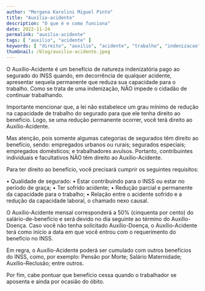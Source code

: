 ```yaml
---
author: "Morgana Karolini Miguel Pinto"
title: "Auxílio-acidente"
description: "O que é e como funciona"
date: 2022-11-24
permalink: "auxilio-acidente"
tags: [ "auxilio", "acidente" ]
keywords: [ "direito", "auxilio", "acidente", "trabalho", "indenizacao", "inss" ]
thumbnail: /blog/auxilio-acidente.jpeg
---
```


O Auxílio-Acidente é um benefício de natureza indenizatória pago ao segurado do INSS quando, em decorrência de qualquer
acidente, apresentar sequela permanente que reduza sua capacidade para o trabalho. Como se trata de uma indenização, NÃO
impede o cidadão de continuar trabalhando.

Importante mencionar que, a lei não estabelece um grau mínimo de redução na capacidade de trabalho do segurado para que
ele tenha direito ao benefício. Logo, se uma redução permanente ocorrer, você terá direito ao Auxílio-Acidente.

Mas atenção, pois somente algumas categorias de segurados têm direito ao benefício, sendo: empregados urbanos ou rurais;
segurados especiais; empregados domésticos; e trabalhadores avulsos. Portanto, contribuintes individuais e facultativos
NÃO têm direito ao Auxílio-Acidente.

Para ter direito ao benefício, você precisará cumprir os seguintes requisitos:

• Qualidade de segurado:
• Estar contribuindo para o INSS ou estar no período de graça;
• Ter sofrido acidente;
• Redução parcial e permanente da capacidade para o trabalho;
• Relação entre o acidente sofrido e a redução da capacidade laboral, o chamado nexo causal.

O Auxílio-Acidente mensal corresponderá a 50% (cinquenta por cento) do salário-de-benefício e será devido no dia
seguinte ao término do Auxílio-Doença. Caso você não tenha solicitado Auxílio-Doença, o Auxílio-Acidente terá como
início a data em que você entrou com o requerimento do benefício no INSS.

Em regra, o Auxílio-Acidente poderá ser cumulado com outros benefícios do INSS, como, por exemplo: Pensão por Morte;
Salário Maternidade; Auxílio-Reclusão; entre outros.

Por fim, cabe pontuar que benefício cessa quando o trabalhador se aposenta e ainda por ocasião do óbito.
